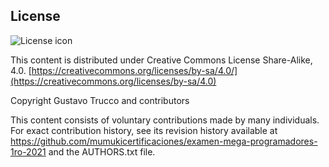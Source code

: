 ## License
![License icon](https://licensebuttons.net/l/by-sa/3.0/88x31.png)

This content is distributed under Creative Commons License Share-Alike, 4.0. [https://creativecommons.org/licenses/by-sa/4.0/](https://creativecommons.org/licenses/by-sa/4.0)

Copyright Gustavo Trucco and contributors

This content consists of voluntary contributions made by many
individuals. For exact contribution history, see its revision history
available at https://github.com/mumukicertificaciones/examen-mega-programadores-1ro-2021 and the AUTHORS.txt file.

